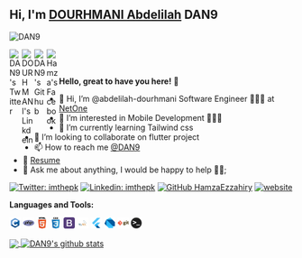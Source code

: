 ## Hi, I'm [DOURHMANI Abdelilah](https://dan9.vercel.app) DAN9

<p align="left"> <img src="https://komarev.com/ghpvc/?username=abdelilahdourhmani&color=blue&style=flat-square" alt="DAN9" /> </p>

<a href="https://twitter.com/Abdelilah_Dourh" target="_blank">
  <img align="left" alt="DAN9's Twitter" width="22px" src="https://cdn.jsdelivr.net/npm/simple-icons@v3/icons/twitter.svg" />
</a>

<a href="https://linkedin.com/in/abdelilah-dourhmani" target="_blank">
  <img align="left" alt="DOURHMANI's Linkdein" width="22px" src="https://cdn.jsdelivr.net/npm/simple-icons@v3/icons/linkedin.svg" />
</a>

<a href="https://github.com/abdelilahdourhmani" target="_blank">
  <img align="left" alt="DAN9's Github" width="22px" src="https://cdn.jsdelivr.net/npm/simple-icons@v3/icons/github.svg" />
</a>

<a href="https://www.facebook.com/oulaya.abdilah/" target="_blank">
  <img align="left" alt="Hamza's Facebook" width="22px" src="https://cdn.jsdelivr.net/npm/simple-icons@v3/icons/facebook.svg" />
</a>
<br/>
<br/>


**Hello, great to have you here!** 🤩

- 👋 Hi, I’m @abdelilah-dourhmani Software Engineer 👨🏻‍💻 at [NetOne](http://netonemaroc.com/)
- 👀 I’m interested in Mobile Development 🧑🏻‍💻
- 🌱 I’m currently learning Tailwind css
- 💞️ I’m looking to collaborate on flutter project 
- 📫 How to reach me [@DAN9](https://twitter.com/Abdelilah_Dourh)
- 📝 [Resume](https://dan9.vercel.app)
- 💬 Ask me about anything, I would be happy to help 🙈😎;

[![Twitter: imthepk](https://img.shields.io/twitter/follow/Abdelilah_Dourh?style=social)](https://twitter.com/Abdelilah_Dourh)
[![Linkedin: imthepk](https://img.shields.io/badge/-Dourhmani-blue?style=flat-square&logo=Linkedin&logoColor=white&link=https://www.linkedin.com/in/abdelilah-dourhmani/)](https://www.linkedin.com/in/abdelilah-dourhmani/)
[![GitHub HamzaEzzahiry](https://img.shields.io/github/followers/abdelilahdourhmani?label=follow&style=social)](https://github.com/abdelilahdourhmani)
[![website](https://img.shields.io/badge/PortfolioWebsite-DAN9-2648ff?style=flat-square&logo=google-chrome)](https://dan9.vercel.app)



**Languages and Tools:**  

<code><img height="20" src="https://raw.githubusercontent.com/github/explore/80688e429a7d4ef2fca1e82350fe8e3517d3494d/topics/c/c.png"></code>
<code><img height="20" src="https://raw.githubusercontent.com/github/explore/80688e429a7d4ef2fca1e82350fe8e3517d3494d/topics/php/php.png"></code>
<code><img height="20" src="https://raw.githubusercontent.com/github/explore/80688e429a7d4ef2fca1e82350fe8e3517d3494d/topics/html/html.png"></code>
<code><img height="20" src="https://raw.githubusercontent.com/github/explore/80688e429a7d4ef2fca1e82350fe8e3517d3494d/topics/css/css.png"></code>
<code><img height="20" src="https://raw.githubusercontent.com/github/explore/80688e429a7d4ef2fca1e82350fe8e3517d3494d/topics/bootstrap/bootstrap.png"></code>
<code><img height="20" src="https://raw.githubusercontent.com/github/explore/80688e429a7d4ef2fca1e82350fe8e3517d3494d/topics/mysql/mysql.png"></code>
<code><img height="20" src="https://raw.githubusercontent.com/github/explore/80688e429a7d4ef2fca1e82350fe8e3517d3494d/topics/flutter/flutter.png"></code>
<code><img height="20" src="https://raw.githubusercontent.com/github/explore/80688e429a7d4ef2fca1e82350fe8e3517d3494d/topics/dart/dart.png"></code>
<code><img height="20" src="https://raw.githubusercontent.com/github/explore/80688e429a7d4ef2fca1e82350fe8e3517d3494d/topics/git/git.png"></code>
<code><img height="20" src="https://raw.githubusercontent.com/github/explore/80688e429a7d4ef2fca1e82350fe8e3517d3494d/topics/terminal/terminal.png"></code>


<a href="https://github.com/abdelilahdourhmani">
  <img align="center" src="https://github-readme-stats.vercel.app/api/top-langs/?username=hamza-ezzahiry&theme=light" />
</a>
<a href="https://github.com/abdelilahdourhmani">
 <img align="center" src="https://github-readme-stats.vercel.app/api?username=hamza-ezzahiry&show_icons=true&theme=light&line_height=40" alt="DAN9's github stats"/>
</a>
